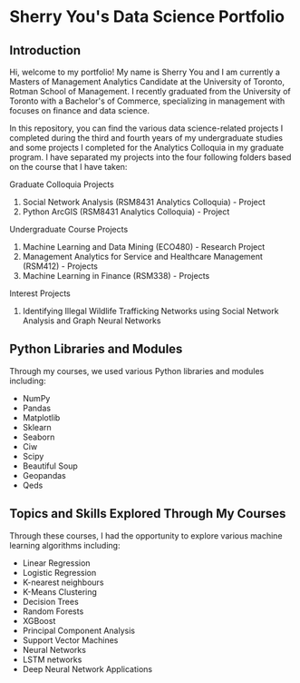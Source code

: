 # Sherry You's Data Science Portfolio

## Introduction
Hi, welcome to my portfolio! My name is Sherry You and I am currently a Masters of Management Analytics Candidate at the University of Toronto, Rotman School of Management. I recently graduated from the University of Toronto with a Bachelor's of Commerce, specializing in management with focuses on finance and data science.

In this repository, you can find the various data science-related projects I completed during the third and fourth years of my undergraduate studies and some projects I completed for the Analytics Colloquia in my graduate program. I have separated my projects into the four following folders based on the course that I have taken:

Graduate Colloquia Projects
1. Social Network Analysis (RSM8431 Analytics Colloquia) - Project
2. Python ArcGIS (RSM8431 Analytics Colloquia) - Project 

Undergraduate Course Projects
1. Machine Learning and Data Mining (ECO480) - Research Project
2. Management Analytics for Service and Healthcare Management (RSM412) - Projects
3. Machine Learning in Finance (RSM338) - Projects

Interest Projects
1. Identifying Illegal Wildlife Trafficking Networks using Social Network Analysis and Graph Neural Networks

## Python Libraries and Modules
Through my courses, we used various Python libraries and modules including:
* NumPy
* Pandas
* Matplotlib
* Sklearn
* Seaborn
* Ciw
* Scipy
* Beautiful Soup
* Geopandas
* Qeds

## Topics and Skills Explored Through My Courses
Through these courses, I had the opportunity to explore various machine learning algorithms including:
* Linear Regression
* Logistic Regression
* K-nearest neighbours
* K-Means Clustering 
* Decision Trees
* Random Forests 
* XGBoost
* Principal Component Analysis
* Support Vector Machines
* Neural Networks
* LSTM networks
* Deep Neural Network Applications


